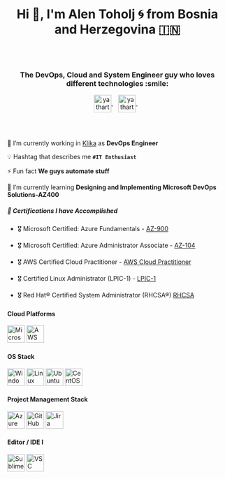 <h1 align="center">Hi 👋, I'm Alen Toholj 🌀 from Bosnia and Herzegovina 🇮🇳</h1>
<br></br>
<h3 align="center">The DevOps, Cloud and System Engineer guy who loves different technologies :smile:</h3>

<p align="center">
<a href="https://www.linkedin.com/in/alen-toholj-326014141/" target="blank">
  <img align="center" src="https://cdn.jsdelivr.net/npm/simple-icons@3/icons/linkedin.svg" alt="yatharth7" width="40px" />
</a>
  &nbsp;&nbsp;
<a href="https://instagram.com/alen.toholj" target="blank">
  <img align="center" src="https://cdn.jsdelivr.net/npm/simple-icons@3/icons/instagram.svg" alt="yatharth_sharma_7" width="40px" />
</a>
  &nbsp;&nbsp;</p>

<br></br>

🏢 I’m currently working in [Klika](https://www.klika.us/) as **DevOps Engineer**

💡 Hashtag that describes me **`#IT Enthusiast`**

⚡ Fun fact **We guys automate stuff**

🌱 I’m currently learning **Designing and Implementing Microsoft DevOps Solutions-AZ400**

##### 🧾 Certifications I have Accomplished

- 🎖 Microsoft Certified: Azure Fundamentals - [AZ-900](https://www.credly.com/badges/cdb9bd7b-ca0f-4c56-9d93-2bdbd7efb41c/linked_in_profile)

- 🎖 Microsoft Certified: Azure Administrator Associate - [AZ-104](https://www.credly.com/badges/f292d424-12dc-4a96-aeaf-4e32a6cb80f0/linked_in_profile)

- 🎖 AWS Certified Cloud Practitioner - [AWS Cloud Practitioner](https://www.credly.com/badges/e24d36be-bf69-4180-8a0c-c238c6bbe23c/linked_in_profile)

- 🎖 Certified Linux Administrator (LPIC-1) - [LPIC-1](https://cs.lpi.org/caf/Xamman/certification/verify/LPI000511607/7ccdb96qh8)

- 🎖 Red Hat® Certified System Administrator (RHCSA®) [RHCSA](https://www.credly.com/badges/5a2ef478-5955-449c-9046-cee45d83b927/linked_in_profile)

#### Cloud Platforms
<p align="left"><img src="https://www.vectorlogo.zone/logos/microsoft_azure/microsoft_azure-icon.svg" alt="Microsoft Azure" title="Microsoft Azure" width="40" height="40"/> <img src="https://www.vectorlogo.zone/logos/amazon_aws/amazon_aws-icon.svg" alt="AWS" title="AWS" width="40" height="40"/></p>

#### OS Stack
<p align="left"><img src="https://cdn-icons-png.flaticon.com/128/2504/2504927.png" alt="Windows" title="Windows" width="40" height="40"/> <img src="https://cdn-icons-png.flaticon.com/128/6124/6124995.png" alt="Linux" title="Linux" width="40" height="40"/>  <img src="https://www.vectorlogo.zone/logos/ubuntu/ubuntu-icon.svg" alt="Ubuntu" title="Ubuntu" width="40" height="40"/> <img src="https://www.vectorlogo.zone/logos/centos/centos-icon.svg" alt="CentOS" title="CentOS" width="40" height="40"/></p>

#### Project Management Stack
<p align="left"> <img src="https://cdn.iconscout.com/icon/free/png-512/free-azure-devops-3628645-3029870.png?f=avif&w=256" alt="Azure Devops" title="Azure Devops" width="40" height="40"/> <img src="https://cdn.iconscout.com/icon/free/png-512/free-github-159-721954.png?f=avif&w=256" alt="GitHub" title="GitHub" width="40" height="40"/> <img src="https://img.icons8.com/?size=512&id=oROcPah5ues6&format=png" alt="Jira" title="Jira" width="40" height="40"/></p>

#### Editor / IDE I
<p align="left"> <img src="https://icons.iconarchive.com/icons/papirus-team/papirus-apps/512/sublime-text-icon.png" alt="Sublime" title="Sublime" width="40" height="40"/> <img src="https://cdn.icon-icons.com/icons2/2107/PNG/512/file_type_vscode_icon_130084.png" alt="VSC" title="VSC" width="40" height="40"/></p>

